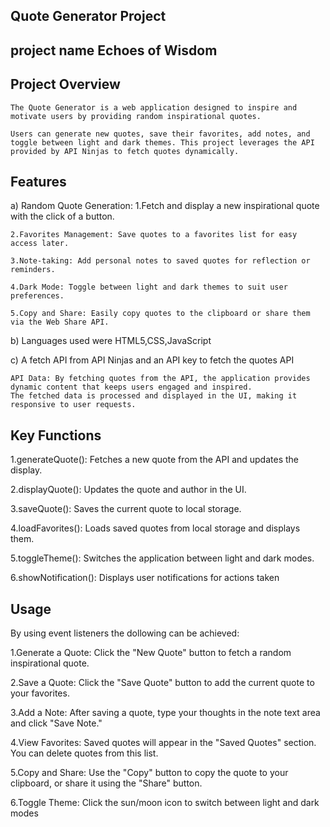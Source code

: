 ## Quote Generator Project
 
 ## project name Echoes of Wisdom
 
 ## Project Overview
    The Quote Generator is a web application designed to inspire and motivate users by providing random inspirational quotes.
    
    Users can generate new quotes, save their favorites, add notes, and toggle between light and dark themes. This project leverages the API provided by API Ninjas to fetch quotes dynamically.

## Features

a) Random Quote Generation:
    1.Fetch and display a new inspirational quote with the click of a button.

    2.Favorites Management: Save quotes to a favorites list for easy access later.
    
    3.Note-taking: Add personal notes to saved quotes for reflection or reminders.

    4.Dark Mode: Toggle between light and dark themes to suit user preferences.

    5.Copy and Share: Easily copy quotes to the clipboard or share them via the Web Share API.

b) Languages used were HTML5,CSS,JavaScript

c) A fetch API from API Ninjas and an API key to fetch the quotes API

    API Data: By fetching quotes from the API, the application provides dynamic content that keeps users engaged and inspired. 
    The fetched data is processed and displayed in the UI, making it responsive to user requests.

## Key Functions
1.generateQuote(): Fetches a new quote from the API and updates the display.

2.displayQuote(): Updates the quote and author in the UI.

3.saveQuote(): Saves the current quote to local storage.

4.loadFavorites(): Loads saved quotes from local storage and displays them.

5.toggleTheme(): Switches the application between light and dark modes.

6.showNotification(): Displays user notifications for actions taken

## Usage
By using event listeners the dollowing can be achieved:

1.Generate a Quote: Click the "New Quote" button to fetch a random inspirational quote.

2.Save a Quote: Click the "Save Quote" button to add the current quote to your favorites.

3.Add a Note: After saving a quote, type your thoughts in the note text area and click "Save Note."

4.View Favorites: Saved quotes will appear in the "Saved Quotes" section. You can delete quotes from this list.

5.Copy and Share: Use the "Copy" button to copy the quote to your clipboard, or share it using the "Share" button.

6.Toggle Theme: Click the sun/moon icon to switch between light and dark modes

 